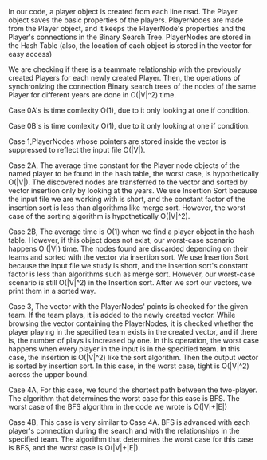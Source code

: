 In our code, a player object is created from each line read. The Player object saves the basic properties of the players. PlayerNodes are made from the Player object, and it keeps the PlayerNode's properties and the Player's connections in the Binary Search Tree. PlayerNodes are stored in the Hash Table (also, the location of each object is stored in the vector for easy access) 

We are checking if there is a teammate relationship with the previously created Players for each newly created Player. Then, the operations of synchronizing the connection Binary search trees of the nodes of the same Player for different years are done in O(|V|^2) time.

Case 0A's is time comlexity O(1), due to it only looking at one if condition.

Case 0B's is time comlexity O(1), due to it only looking at one if condition.

Case 1,PlayerNodes whose pointers are stored inside the vector is suppressed to reflect the input file O(|V|).

Case 2A, The average time constant for the Player node objects of the named player to be found in the hash table, the worst case, is hypothetically O(|V|). The discovered nodes are transferred to the vector and sorted by vector insertion only by looking at the years. We use Insertion Sort because the input file we are working with is short, and the constant factor of the insertion sort is less than algorithms like merge sort. However, the worst case of the sorting algorithm is hypothetically O(|V|^2).

Case 2B, The average time is O(1) when we find a player object in the hash table. However, if this object does not exist, our worst-case scenario happens O (|V|) time. The nodes found are discarded depending on their teams and sorted with the vector via insertion sort. We use Insertion Sort because the input file we study is short, and the insertion sort's constant factor is less than algorithms such as merge sort. However, our worst-case scenario is still O(|V|^2) in the Insertion sort. After we sort our vectors, we print them in a sorted way.

Case 3, The vector with the PlayerNodes' points is checked for the given team. If the team plays, it is added to the newly created vector. While browsing the vector containing the PlayerNodes, it is checked whether the player playing in the specified team exists in the created vector, and if there is, the number of plays is increased by one. In this operation, the worst case happens when every player in the input is in the specified team. In this case, the insertion is O(|V|^2) like the sort algorithm. Then the output vector is sorted by insertion sort. In this case, in the worst case, tight is O(|V|^2) across the upper bound.

Case 4A, For this case, we found the shortest path between the two-player. The algorithm that determines the worst case for this case is BFS. The worst case of the BFS algorithm in the code we wrote is O(|V|+|E|)

Case 4B, This case is very similar to Case 4A. BFS is advanced with each player's connection during the search and with the relationships in the specified team. The algorithm that determines the worst case for this case is BFS, and the worst case is O(|V|+|E|). 

